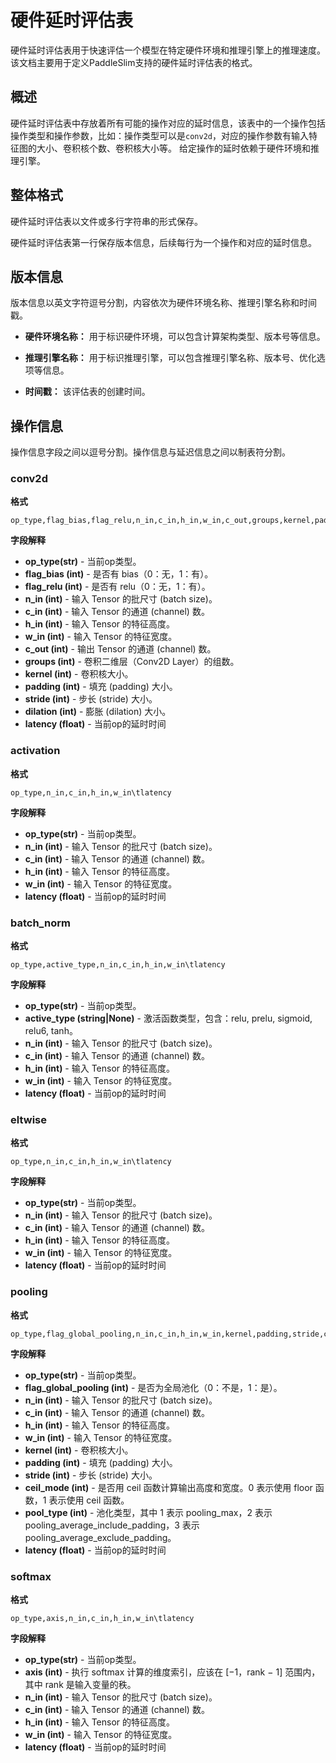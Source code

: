 # 硬件延时评估表

硬件延时评估表用于快速评估一个模型在特定硬件环境和推理引擎上的推理速度。
该文档主要用于定义PaddleSlim支持的硬件延时评估表的格式。

## 概述

硬件延时评估表中存放着所有可能的操作对应的延时信息，该表中的一个操作包括操作类型和操作参数，比如：操作类型可以是`conv2d`，对应的操作参数有输入特征图的大小、卷积核个数、卷积核大小等。
给定操作的延时依赖于硬件环境和推理引擎。

## 整体格式

硬件延时评估表以文件或多行字符串的形式保存。

硬件延时评估表第一行保存版本信息，后续每行为一个操作和对应的延时信息。

## 版本信息

版本信息以英文字符逗号分割，内容依次为硬件环境名称、推理引擎名称和时间戳。

- **硬件环境名称：** 用于标识硬件环境，可以包含计算架构类型、版本号等信息。

- **推理引擎名称：** 用于标识推理引擎，可以包含推理引擎名称、版本号、优化选项等信息。

- **时间戳：** 该评估表的创建时间。

## 操作信息

操作信息字段之间以逗号分割。操作信息与延迟信息之间以制表符分割。

### conv2d

**格式**

```
op_type,flag_bias,flag_relu,n_in,c_in,h_in,w_in,c_out,groups,kernel,padding,stride,dilation\tlatency
```

**字段解释**

- **op_type(str)** - 当前op类型。
- **flag_bias (int)** - 是否有 bias（0：无，1：有）。
- **flag_relu (int)** - 是否有 relu（0：无，1：有）。
- **n_in (int)** - 输入 Tensor 的批尺寸 (batch size)。
- **c_in (int)** - 输入 Tensor 的通道 (channel) 数。
- **h_in (int)** - 输入 Tensor 的特征高度。
- **w_in (int)** - 输入 Tensor 的特征宽度。
- **c_out (int)** - 输出 Tensor 的通道 (channel) 数。
- **groups (int)** - 卷积二维层（Conv2D Layer）的组数。
- **kernel (int)** - 卷积核大小。
- **padding (int)** - 填充 (padding) 大小。
- **stride (int)** - 步长 (stride) 大小。
- **dilation (int)** - 膨胀 (dilation) 大小。
- **latency (float)** - 当前op的延时时间

### activation

**格式**

```
op_type,n_in,c_in,h_in,w_in\tlatency
```

**字段解释**

- **op_type(str)** - 当前op类型。
- **n_in (int)** - 输入 Tensor 的批尺寸 (batch size)。
- **c_in (int)** - 输入 Tensor 的通道 (channel) 数。
- **h_in (int)** - 输入 Tensor 的特征高度。
- **w_in (int)** - 输入 Tensor 的特征宽度。
- **latency (float)** - 当前op的延时时间

### batch_norm

**格式**

```
op_type,active_type,n_in,c_in,h_in,w_in\tlatency
```

**字段解释**

- **op_type(str)** - 当前op类型。
- **active_type (string|None)** - 激活函数类型，包含：relu, prelu, sigmoid, relu6, tanh。
- **n_in (int)** - 输入 Tensor 的批尺寸 (batch size)。
- **c_in (int)** - 输入 Tensor 的通道 (channel) 数。
- **h_in (int)** - 输入 Tensor 的特征高度。
- **w_in (int)** - 输入 Tensor 的特征宽度。
- **latency (float)** - 当前op的延时时间

### eltwise

**格式**

```
op_type,n_in,c_in,h_in,w_in\tlatency
```

**字段解释**

- **op_type(str)** - 当前op类型。
- **n_in (int)** - 输入 Tensor 的批尺寸 (batch size)。
- **c_in (int)** - 输入 Tensor 的通道 (channel) 数。
- **h_in (int)** - 输入 Tensor 的特征高度。
- **w_in (int)** - 输入 Tensor 的特征宽度。
- **latency (float)** - 当前op的延时时间

### pooling

**格式**

```
op_type,flag_global_pooling,n_in,c_in,h_in,w_in,kernel,padding,stride,ceil_mode,pool_type\tlatency
```

**字段解释**

- **op_type(str)** - 当前op类型。
- **flag_global_pooling (int)** - 是否为全局池化（0：不是，1：是）。
- **n_in (int)** - 输入 Tensor 的批尺寸 (batch size)。
- **c_in (int)** - 输入 Tensor 的通道 (channel) 数。
- **h_in (int)** - 输入 Tensor 的特征高度。
- **w_in (int)** - 输入 Tensor 的特征宽度。
- **kernel (int)** - 卷积核大小。
- **padding (int)** - 填充 (padding) 大小。
- **stride (int)** - 步长 (stride) 大小。
- **ceil_mode (int)** - 是否用 ceil 函数计算输出高度和宽度。0 表示使用 floor 函数，1 表示使用 ceil 函数。
- **pool_type (int)** - 池化类型，其中 1 表示 pooling_max，2 表示 pooling_average_include_padding，3 表示 pooling_average_exclude_padding。
- **latency (float)** - 当前op的延时时间

### softmax

**格式**

```
op_type,axis,n_in,c_in,h_in,w_in\tlatency
```

**字段解释**

- **op_type(str)** - 当前op类型。
- **axis (int)** - 执行 softmax 计算的维度索引，应该在 [−1，rank − 1] 范围内，其中 rank 是输入变量的秩。
- **n_in (int)** - 输入 Tensor 的批尺寸 (batch size)。
- **c_in (int)** - 输入 Tensor 的通道 (channel) 数。
- **h_in (int)** - 输入 Tensor 的特征高度。
- **w_in (int)** - 输入 Tensor 的特征宽度。
- **latency (float)** - 当前op的延时时间
